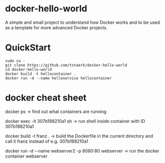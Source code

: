 # docker-hello-world
A simple and small project to understand how Docker works and to be used as a template for more advanced Docker projects.

# QuickStart
    sudo su -
    git clone https://github.com/tstaerk/docker-hello-world
    cd docker-hello-world
    docker build -t hellocontainer .
    docker run -d --name helloservice hellocontainer

# docker cheat sheet
docker ps -> find out what containers are running

docker exec -it 307b188210a1 sh -> run shell inside container with ID 307b188210a1

docker build -t franz . -> build the Dockerfile in the current directory and call it franz instead of e.g. 307b188210a1

docker run -d --name webserver2 -p 8080:80 webserver -> run the docker container webserver
